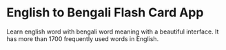 # English to Bengali Flash Card App

Learn english word with bengali word meaning with a beautiful interface. It has more than 1700 frequently used words 
in English. 